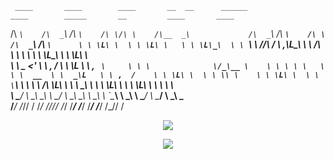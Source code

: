      ____       ____        ____       __  __      ______               ____        _____       __         ____       ____       
/\  _`\    /\  _`\     /\  _`\    /\ \/\ \    /\__  _\             /\  _`\     /\  __`\    /\ \       /\  _`\    /\  _`\     
\ \ \L\ \  \ \ \L\ \   \ \ \L\_\  \ \ `\\ \   \/_/\ \/             \ \,\L\_\   \ \ \/\ \   \ \ \      \ \ \L\_\  \ \ \L\ \   
 \ \  _ <'  \ \ ,  /    \ \  _\L   \ \ , ` \     \ \ \              \/_\__ \    \ \ \ \ \   \ \ \  __  \ \  _\L   \ \ ,  /   
  \ \ \L\ \  \ \ \\ \    \ \ \L\ \  \ \ \`\ \     \ \ \               /\ \L\ \   \ \ \_\ \   \ \ \L\ \  \ \ \L\ \  \ \ \\ \  
   \ \____/   \ \_\ \_\   \ \____/   \ \_\ \_\     \ \_\              \ `\____\   \ \_____\   \ \____/   \ \____/   \ \_\ \_\
    \/___/     \/_/\/ /    \/___/     \/_/\/_/      \/_/               \/_____/    \/_____/    \/___/     \/___/     \/_/\/ /
                                                                                                                             
                                                                                                                             

                                                                                                                             
                                                                                                                             

<p align="center">
<img src = "https://github-readme-stats.vercel.app/api?username=BrentSoler&&show_icons=true&theme=onedark&hide_border=true">
</p>

<p align="center">
  <img src = "https://streak-stats.demolab.com?user=BrentSoler&theme=onedark&hide_border=true">
</p>
